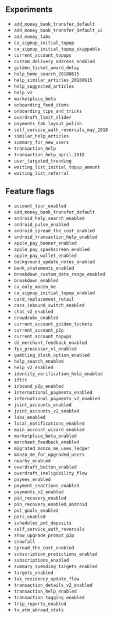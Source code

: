 ## Experiments

- `add_money_bank_transfer_default`
- `add_money_bank_transfer_default_v2`
- `add_money_tabs`
- `ca_signup_initial_topup`
- `ca_signup_initial_topup_skippable`
- `current_account_topups`
- `custom_delivery_address_enabled`
- `golden_ticket_award_delay`
- `help_home_search_20180615`
- `help_similar_articles_20180615`
- `help_suggested_articles`
- `help_v2`
- `marketplace_beta`
- `onboarding_feed_items`
- `onboarding_tips_and_tricks`
- `overdraft_limit_slider`
- `payments_tab_layout_polish`
- `self_service_auth_reversals_may_2018`
- `similar_help_articles`
- `summary_for_new_users`
- `transaction_help`
- `transaction_help_april_2018`
- `user_targeted_trending`
- `waiting_list_initial_topup_amount`
- `waiting_list_referral`

## Feature flags

- `account_tour_enabled`
- `add_money_bank_transfer_default`
- `android_help_search_enabled`
- `android_pulse_enabled`
- `android_spread_the_cost_enabled`
- `android_transaction_help_enabled`
- `apple_pay_banner_enabled`
- `apple_pay_spashscreen_enabled`
- `apple_pay_wallet_enabled`
- `background_update_notes_enabled`
- `bank_statements_enabled`
- `breakdown_custom_date_range_enabled`
- `breakdown_enabled`
- `ca_only_monzo_me`
- `ca_signup_initial_topup_enabled`
- `card_replacement_retail`
- `cass_inbound_switch_enabled`
- `chat_v2_enabled`
- `crowdcube_enabled`
- `current_account_golden_tickets`
- `current_account_p2p`
- `current_account_topups`
- `dd_merchant_feedback_enabled`
- `fps_processor_v1_enabled`
- `gambling_block_option_enabled`
- `help_search_enabled`
- `help_v2_enabled`
- `identity_verification_help_enabled`
- `ifttt`
- `inbound_p2p_enabled`
- `international_payments_enabled`
- `international_payments_v2_enabled`
- `joint_accounts_enabled`
- `joint_accounts_v2_enabled`
- `labs_enabled`
- `local_notifications_enabled`
- `main_account_wizard_enabled`
- `marketplace_beta_enabled`
- `merchant_feedback_enabled`
- `migrated_monzo_me_uses_ledger`
- `monzo_me_for_upgraded_users`
- `nearby_enabled`
- `overdraft_button_enabled`
- `overdraft_ineligibility_flow`
- `payees_enabled`
- `payment_reactions_enabled`
- `payments_v2_enabled`
- `pin_recovery_enabled`
- `pin_recovery_enabled_android`
- `pot_goals_enabled`
- `pots_enabled`
- `scheduled_pot_deposits`
- `self_service_auth_reversals`
- `show_upgrade_prompt_p2p`
- `snowfall`
- `spread_the_cost_enabled`
- `subscription_predictions_enabled`
- `subscriptions_enabled`
- `summary_spending_targets_enabled`
- `targets_enabled`
- `tax_residency_update_flow`
- `transaction_details_v2_enabled`
- `transaction_help_enabled`
- `transaction_tagging_enabled`
- `trip_reports_enabled`
- `tx_atm_abroad_stats`

